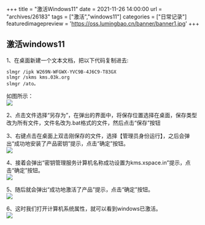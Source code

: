+++
title = "激活Windows11"
date = 2021-11-26 14:00:00
url = "archives/26183"
tags = ["激活","windows11"]
categories = ["日常记录"]
featuredimagepreview = 'https://oss.lumingbao.cn/banner/banner1.jpg'
+++

## 激活windows11

1、在桌面新建一个文本文档，把以下代码复制进去:  
````shell
slmgr /ipk W269N-WFGWX-YVC9B-4J6C9-T83GX  
slmgr /skms kms.03k.org  
slmgr /ato。
````
如图所示：  
![](https://oss.lumingbao.cn/images/20211126/74f60e6825ac494cbddbed74c7880593.png)

2、点击文件选择“另存为”，在弹出的界面中，将保存位置选择在桌面，保存类型改为所有文件，文件名改为.bat格式的文件，然后点击“保存”按钮  

3、右键点击在桌面上双击刚保存的文件，选择【管理员身份运行】，之后会弹出“成功地安装了产品密钥”提示，点击“确定”按钮。  
![](https://oss.lumingbao.cn/images/20211126/9fe31abd361d4a16af92c3cb571582d8.png)

4、接着会弹出“密钥管理服务计算机名称成功设置为kms.xspace.in”提示，点击“确定”按钮。  
![](https://oss.lumingbao.cn/images/20211126/014a49cff05144a88f918eddcfd0a371.png)

5、随后就会弹出“成功地激活了产品”提示，点击“确定”按钮。  
![](https://oss.lumingbao.cn/images/20211126/22d892a703804208bf4a3515bccdabb0.png)

6、这时我们打开计算机系统属性，就可以看到windows已激活。  
![](https://oss.lumingbao.cn/images/20211126/996489e88db1471dbef27f390e15b9b0.png)

